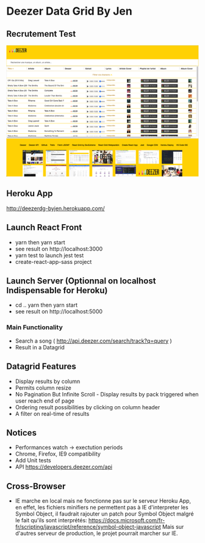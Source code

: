 Deezer Data Grid By Jen
========================

## Recrutement Test

![alt text](https://github.com/jendigital/deezer-data-grid/blob/master/deezer_by_jen.png)

## Heroku App

http://deezerdg-byjen.herokuapp.com/

## Launch React Front

* yarn then yarn start
* see result on http://localhost:3000
* yarn test to launch jest test
* create-react-app-sass project

## Launch Server (Optionnal on localhost Indispensable for Heroku)

* cd .. yarn then yarn start
* see result on http://localhost:5000

### Main Functionality

* Search a song ( http://api.deezer.com/search/track?q=query )
* Result in a Datagrid

## Datagrid Features

* Display results by column
* Permits column resize
* No Pagination But Infinite Scroll - Display results by pack triggered when user reach end of page
* Ordering result possibilities by clicking on column header
* A filter on real-time of results

## Notices

* Performances watch -> exectution periods
* Chrome, Firefox, IE9 compatibility
* Add Unit tests
* API https://developers.deezer.com/api

## Cross-Browser

* IE marche en local mais ne fonctionne pas sur le serveur Heroku App, en effet, les fichiers minifiers ne permettent pas à IE d'interpreter les Symbol Object, il faudrait rajouter un patch pour Symbol Object malgré le fait qu'ils sont interprétés: https://docs.microsoft.com/fr-fr/scripting/javascript/reference/symbol-object-javascript
Mais sur d'autres serveur de production, le projet pourrait marcher sur IE.
